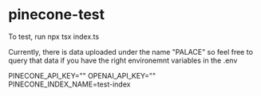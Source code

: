 # pinecone-test
To test, run npx tsx index.ts

Currently, there is data uploaded under the name "PALACE" so feel free to query that data if you have the right environemnt variables in the .env

PINECONE_API_KEY=""
OPENAI_API_KEY=""
PINECONE_INDEX_NAME=test-index

